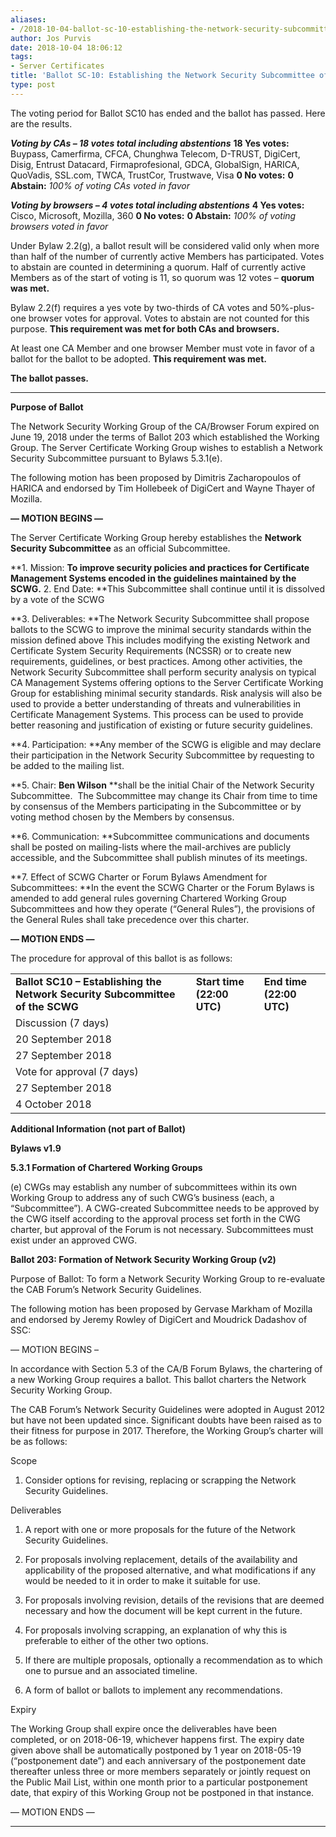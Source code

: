 ```yaml
---
aliases:
- /2018-10-04-ballot-sc-10-establishing-the-network-security-subcommittee-of-the-scwg/
author: Jos Purvis
date: 2018-10-04 18:06:12
tags:
- Server Certificates
title: 'Ballot SC-10: Establishing the Network Security Subcommittee of the SCWG'
type: post
---
```


The voting period for Ballot SC10 has ended and the ballot has passed. Here are the results.

_**Voting by CAs – 18 votes total including abstentions**_
**18 Yes votes:** Buypass, Camerfirma, CFCA, Chunghwa Telecom, D-TRUST, DigiCert, Disig, Entrust Datacard, Firmaprofesional, GDCA, GlobalSign, HARICA, QuoVadis, SSL.com, TWCA, TrustCor, Trustwave, Visa
**0 No votes:**
**0 Abstain:**
_100% of voting CAs voted in favor_

_**Voting by browsers – 4 votes total including abstentions**_
**4 Yes votes:** Cisco, Microsoft, Mozilla, 360
**0 No votes:**
**0 Abstain:**
_100% of voting browsers voted in favor_

Under Bylaw 2.2(g), a ballot result will be considered valid only when more than half of the number of currently active Members has participated. Votes to abstain are counted in determining a quorum. Half of currently active Members as of the start of voting is 11, so quorum was 12 votes – **quorum was met.**

Bylaw 2.2(f) requires a yes vote by two-thirds of CA votes and 50%-plus-one browser votes for approval. Votes to abstain are not counted for this purpose. **This requirement was met for both CAs and browsers.**

At least one CA Member and one browser Member must vote in favor of a ballot for the ballot to be adopted. **This requirement was met.**

**The ballot passes.**

______________________________________________________________________

**Purpose of Ballot**

The Network Security Working Group of the CA/Browser Forum expired on June 19, 2018 under the terms of Ballot 203 which established the Working Group. The Server Certificate Working Group wishes to establish a Network Security Subcommittee pursuant to Bylaws 5.3.1(e).

The following motion has been proposed by Dimitris Zacharopoulos of HARICA and endorsed by Tim Hollebeek of DigiCert and Wayne Thayer of Mozilla.

**— MOTION BEGINS —**

The Server Certificate Working Group hereby establishes the **Network Security Subcommittee** as an official Subcommittee.

**1. Mission: **To improve security policies and practices for Certificate Management Systems encoded in the guidelines maintained by the SCWG.**
2\. End Date: **This Subcommittee shall continue until it is dissolved by a vote of the SCWG

**3. Deliverables: **The Network Security Subcommittee shall propose ballots to the SCWG to improve the minimal security standards within the mission defined above This includes modifying the existing Network and Certificate System Security Requirements (NCSSR) or to create new requirements, guidelines, or best practices. Among other activities, the Network Security Subcommittee shall perform security analysis on typical CA Management Systems offering options to the Server Certificate Working Group for establishing minimal security standards. Risk analysis will also be used to provide a better understanding of threats and vulnerabilities in Certificate Management Systems. This process can be used to provide better reasoning and justification of existing or future security guidelines.

**4. Participation: **Any member of the SCWG is eligible and may declare their participation in the Network Security Subcommittee by requesting to be added to the mailing list.

**5. Chair: **Ben Wilson** **shall be the initial Chair of the Network Security Subcommittee.  The Subcommittee may change its Chair from time to time by consensus of the Members participating in the Subcommittee or by voting method chosen by the Members by consensus.

**6. Communication: **Subcommittee communications and documents shall be posted on mailing-lists where the mail-archives are publicly accessible, and the Subcommittee shall publish minutes of its meetings.

**7. Effect of SCWG Charter or Forum Bylaws Amendment for Subcommittees: **In the event the SCWG Charter or the Forum Bylaws is amended to add general rules governing Chartered Working Group Subcommittees and how they operate (“General Rules”), the provisions of the General Rules shall take precedence over this charter.

**— MOTION ENDS —**

The procedure for approval of this ballot is as follows:

| | | |
| --- | --- | --- |
| **Ballot SC10 – Establishing the Network Security Subcommittee of the SCWG** | **Start time (22:00 UTC)** | **End time (22:00 UTC)** | |
Discussion (7 days) |
20 September 2018 |
27 September 2018 | |
Vote for approval (7 days) |
27 September 2018 |
4 October 2018 |

**Additional Information (not part of Ballot)**

**Bylaws v1.9**

**5.3.1 Formation of Chartered Working Groups**

(e) CWGs may establish any number of subcommittees within its own Working Group to address any of such CWG’s business (each, a “Subcommittee”). A CWG-created Subcommittee needs to be approved by the CWG itself according to the approval process set forth in the CWG charter, but approval of the Forum is not necessary. Subcommittees must exist under an approved CWG.

**Ballot 203: Formation of Network Security Working Group (v2)**

Purpose of Ballot: To form a Network Security Working Group to re-evaluate the CAB Forum’s Network Security Guidelines.

The following motion has been proposed by Gervase Markham of Mozilla and endorsed by Jeremy Rowley of DigiCert and Moudrick Dadashov of SSC:

— MOTION BEGINS –

In accordance with Section 5.3 of the CA/B Forum Bylaws, the chartering of a new Working Group requires a ballot. This ballot charters the Network Security Working Group.

The CAB Forum’s Network Security Guidelines were adopted in August 2012 but have not been updated since. Significant doubts have been raised as to their fitness for purpose in 2017. Therefore, the Working Group’s charter will be as follows:

Scope

1. Consider options for revising, replacing or scrapping the Network Security Guidelines.

Deliverables

1. A report with one or more proposals for the future of the Network Security Guidelines.

1. For proposals involving replacement, details of the availability and applicability of the proposed alternative, and what modifications if any would be needed to it in order to make it suitable for use.

1. For proposals involving revision, details of the revisions that are deemed necessary and how the document will be kept current in the future.

1. For proposals involving scrapping, an explanation of why this is preferable to either of the other two options.

1. If there are multiple proposals, optionally a recommendation as to which one to pursue and an associated timeline.

1. A form of ballot or ballots to implement any recommendations.

Expiry

The Working Group shall expire once the deliverables have been completed, or on 2018-06-19, whichever happens first. The expiry date given above shall be automatically postponed by 1 year on 2018-05-19 (“postponement date”) and each anniversary of the postponement date thereafter unless three or more members separately or jointly request on the Public Mail List, within one month prior to a particular postponement date, that expiry of this Working Group not be postponed in that instance.

— MOTION ENDS —

______________________________________________________________________